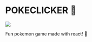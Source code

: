 # POKECLICKER 🌱

<img src="https://media0.giphy.com/media/DorxfW5xBGSG8bVxRa/giphy.gif" />

Fun pokemon game made with react! 💖

